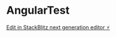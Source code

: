# AngularTest

[Edit in StackBlitz next generation editor ⚡️](https://stackblitz.com/~/github.com/cOlson78/AngularTest)